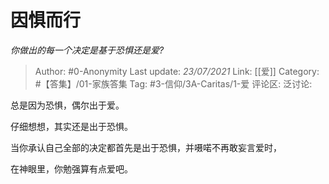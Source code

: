 # 因惧而行
*你做出的每一个决定是基于恐惧还是爱?*

> Author: #0-Anonymity
> Last update: *23/07/2021*
> Link: [[爱]]
> Category: #【答集】/01-家族答集
> Tag: #3-信仰/3A-Caritas/1-爱
> 评论区:
> 泛讨论:

总是因为恐惧，偶尔出于爱。

仔细想想，其实还是出于恐惧。

当你承认自己全部的决定都首先是出于恐惧，并嗫喏不再敢妄言爱时，

在神眼里，你勉强算有点爱吧。
